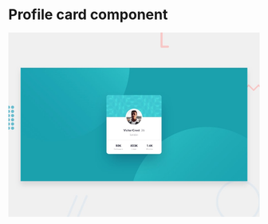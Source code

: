 # Profile card component

![Design preview for the Profile card component coding challenge](./design/desktop-preview.jpg)